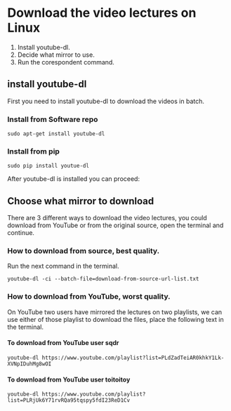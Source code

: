 # Download the video lectures on Linux

1. Install youtube-dl.
2. Decide what mirror to use.
3. Run the corespondent command.


## install youtube-dl

First you need to install youtube-dl to download the videos in batch.

### Install from Software repo

	sudo apt-get install youtube-dl

### Install from pip

	sudo pip install youtue-dl

After youtube-dl is installed you can proceed:


## Choose what mirror to download

There are 3 different ways to download the video lectures, you could download from YouTube or from the original source, open the terminal and continue.

### How to download from source, best quality.

Run the next command in the terminal.

	youtube-dl -ci --batch-file=download-from-source-url-list.txt

### How to download from YouTube, worst quality.

On YouTube two users have mirrored the lectures on two playlists, we can use either of those playlist to download the files, place the following text in the terminal.


#### To download from YouTube user sqdr

	youtube-dl https://www.youtube.com/playlist?list=PLdZadTeiAR0khkY1Lk-XVNpIDuhMg8wOI

#### To download from YouTube user toitoitoy

	youtube-dl https://www.youtube.com/playlist?list=PLRjUk6Y71rvRQa95tqspy5fdI23ReD1Cv